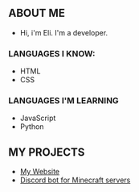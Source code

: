 ## ABOUT ME
- Hi, i'm Eli. I'm a developer.
### LANGUAGES I KNOW:
- HTML
- CSS
### LANGUAGES I'M LEARNING
- JavaScript
- Python
## MY PROJECTS
- [My Website](https://github.com/elisz11/elisz11.com)
- [Discord bot for Minecraft servers](https://github.com/Elisz11/Discord-Bot-for-Minecraft-Server-Status)
